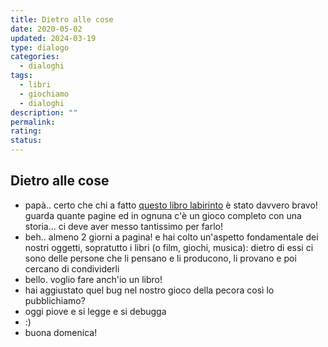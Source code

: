 ```yaml
---
title: Dietro alle cose
date: 2020-05-02
updated: 2024-03-19
type: dialogo
categories:
  - dialoghi
tags:
  - libri
  - giochiamo
  - dialoghi
description: ""
permalink: 
rating: 
status: 
---
```

## Dietro alle cose

- papà.. certo che chi a fatto [questo libro labirinto](../../played/book/libri-labirinto.md) è stato davvero bravo! guarda quante pagine ed in ognuna c'è un gioco completo con una storia... ci deve aver messo tantissimo per farlo!
- beh.. almeno 2 giorni a pagina! e hai colto un'aspetto fondamentale dei nostri oggetti, sopratutto i libri (o film, giochi, musica): dietro di essi ci sono delle persone che li pensano e li producono, li provano e poi cercano di condividerli
- bello. voglio fare anch'io un libro!
- hai aggiustato quel bug nel nostro gioco della pecora così lo pubblichiamo?
- oggi piove e si legge e si debugga
- :)
- buona domenica!
